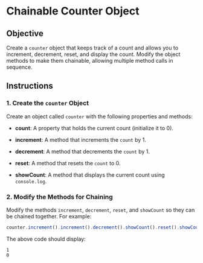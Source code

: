 # Chainable Counter Object

## Objective

Create a `counter` object that keeps track of a count and allows you to increment, decrement, reset, and display the count. Modify the object methods to make them chainable, allowing multiple method calls in sequence.

## Instructions

### 1. Create the `counter` Object

Create an object called `counter` with the following properties and methods:

- **count**: A property that holds the current count (initialize it to 0).

- **increment**: A method that increments the `count` by 1.

- **decrement**: A method that decrements the `count` by 1.

- **reset**: A method that resets the `count` to 0.

- **showCount**: A method that displays the current count using `console.log`.

### 2. Modify the Methods for Chaining

Modify the methods `increment`, `decrement`, `reset`, and `showCount` so they can be chained together. For example:

```javascript
counter.increment().increment().decrement().showCount().reset().showCount();
```

The above code should display:

```
1
0
```
